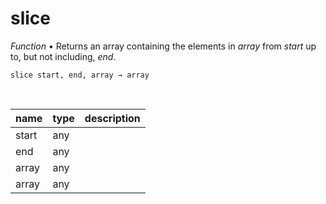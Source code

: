 # slice

_Function_ &bull; Returns an array containing the elements in _array_ from _start_ up to, but not including, _end_.

<pre><code>slice start, end, array &rarr; array</code></pre>
<br>

| name | type | description |
|------|------|-------------|
|start|any||
|end|any||
|array|any||
|array|any||



